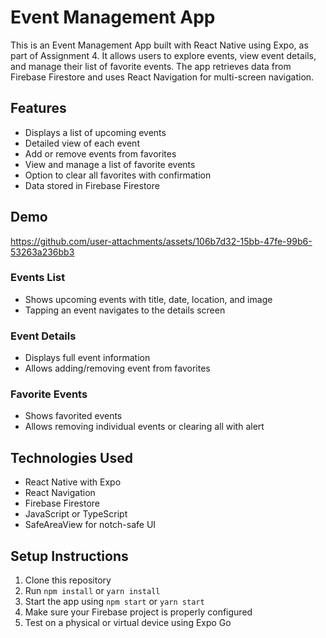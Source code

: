 # Event Management App

This is an Event Management App built with React Native using Expo, as part of Assignment 4. It allows users to explore events, view event details, and manage their list of favorite events. The app retrieves data from Firebase Firestore and uses React Navigation for multi-screen navigation.

## Features

- Displays a list of upcoming events
- Detailed view of each event
- Add or remove events from favorites
- View and manage a list of favorite events
- Option to clear all favorites with confirmation
- Data stored in Firebase Firestore

## Demo

https://github.com/user-attachments/assets/106b7d32-15bb-47fe-99b6-53263a236bb3

### Events List

- Shows upcoming events with title, date, location, and image
- Tapping an event navigates to the details screen

### Event Details

- Displays full event information
- Allows adding/removing event from favorites

### Favorite Events

- Shows favorited events
- Allows removing individual events or clearing all with alert

## Technologies Used

- React Native with Expo
- React Navigation
- Firebase Firestore
- JavaScript or TypeScript
- SafeAreaView for notch-safe UI

## Setup Instructions

1. Clone this repository
2. Run `npm install` or `yarn install`
3. Start the app using `npm start` or `yarn start`
4. Make sure your Firebase project is properly configured
5. Test on a physical or virtual device using Expo Go
